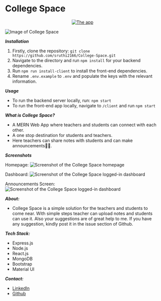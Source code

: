 # College Space
<p align="center">
  <a href="https://collegespacebackend-production.up.railway.app/">
          <img src="https://img.shields.io/website?label=College+Space&style=flat&logo=Heroku&url=https%3A%2F%2Fcollegespace123.herokuapp.com"
              alt="The app"></a>
</p>

![Image of College Space](https://collegespacebackend-production.up.railway.app/static/media/laptop.ff31f6d2.jpg)

**_Installation_**
1) Firstly, clone the repository: `git clone https://github.com/sruthi2166/College-Space.git`
2) Navigate to the directory and run `npm install` for your backend dependencies.
3) Run `npm run install-client` to install the front-end dependencies.
4) Rename `.env.example` to `.env` and populate the keys with the relevant information.

**_Usage_**
- To run the backend server locally, run: `npm start`
- To run the front-end app locally, navigate to `/client` and run `npm start`

**_What is College Space?_**
- A MERN Web App where teachers and students can connect with each other. 
- A one stop destination for students and teachers. 
- Here teachers can share notes with students and can make announcements🧑‍💻.

**_Screenshots_**

Homepage:
![Screenshot of the College Space homepage](readme-images/index-screenshot.png)

Dashboard:
![Screenshot of the College Space logged-in dashboard](readme-images/dashboard-screenshot.png)

Announcements Screen:
![Screenshot of the College Space logged-in dashboard](readme-images/announcements-screenshot.png)

**_About:_**
- College Space is a simple solution for the teachers and students to come near. With simple steps teacher can upload notes and students can use it. Also your suggestions are of great help to me. If you have any suggestion, kindly post it in the issue section of Github.

**_Tech Stack:_**
- Express.js
- Node.js
- React.js
- MongoDB
- Bootstrap
- Material UI

**_Contact:_**
- [LinkedIn](https://www.linkedin.com/in/sruthi-k-a17713208)
- [Github](https://github.com/sruthi2166)

